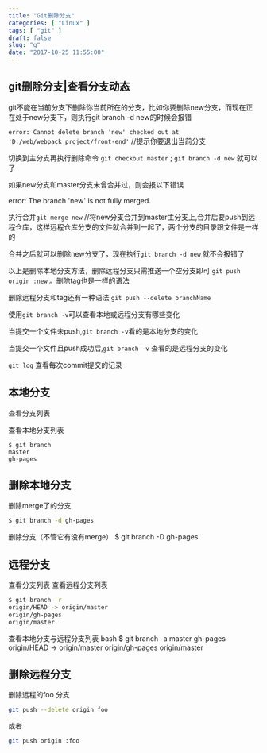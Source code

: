 ```yaml
---
title: "Git删除分支"
categories: [ "Linux" ]
tags: [ "git" ]
draft: false
slug: "g"
date: "2017-10-25 11:55:00"
---
```


## git删除分支|查看分支动态

git不能在当前分支下删除你当前所在的分支，比如你要删除new分支，而现在正在处于new分支下，则执行git branch -d new的时候会报错

`error: Cannot delete branch 'new' checked out at 'D:/web/webpack_project/front-end'` //提示你要退出当前分支

切换到主分支再执行删除命令 `git checkout master` ; `git branch -d new` 就可以了


<!--more-->


如果new分支和master分支未曾合并过，则会报以下错误

error: The branch 'new' is not fully merged.

执行合并`git merge new` //将new分支合并到master主分支上,合并后要push到远程仓库，这样远程仓库分支的文件就合并到一起了，两个分支的目录跟文件是一样的

合并之后就可以删除new分支了，现在执行`git branch -d new` 就不会报错了

以上是删除本地分支方法，删除远程分支只需推送一个空分支即可 `git push origin :new` 。删除tag也是一样的语法

删除远程分支和tag还有一种语法 `git push --delete branchName`

使用`git branch -v`可以查看本地或远程分支有哪些变化

当提交一个文件未push,`git branch -v`看的是本地分支的变化

当提交一个文件且push成功后,`git branch -v` 查看的是远程分支的变化

`git log` 查看每次commit提交的记录

## 本地分支
查看分支列表

查看本地分支列表
```
$ git branch
master 
gh-pages
```
## 删除本地分支

删除merge了的分支
```bash
$ git branch -d gh-pages
```
删除分支（不管它有没有merge）
$ git branch -D gh-pages
## 远程分支
查看分支列表
查看远程分支列表
```bash
$ git branch -r
origin/HEAD -> origin/master
origin/gh-pages
origin/master
```
查看本地分支与远程分支列表 bash $ git branch -a master gh-pages origin/HEAD -> origin/master origin/gh-pages origin/master
## 删除远程分支

删除远程的foo 分支
```bash
git push --delete origin foo
```
或者
```bash
git push origin :foo
```